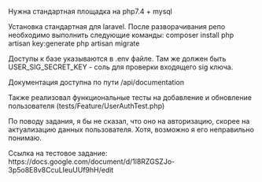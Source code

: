 <p>
Нужна стандартная площадка на php7.4 + mysql
</p>
<p>
Установка стандартная для laravel. После разворачивания репо необходимо выполнить следующие команды:
composer install
php artisan key:generate
php artisan migrate
</p>
<p>
Доступы к базе указываются в .env файле.
Там же должен быть USER_SIG_SECRET_KEY - соль для проверки входящего sig ключа.
</p>
<p>
Документация доступна по пути /api/documentation
</p>
<p>
Также реализовал функциональные тесты на добавление и обновление пользователя (tests/Feature/UserAuthTest.php)
</p>
<p>
По поводу задания, я бы не сказал, что оно на авторизацию, скорее на актуализацию данных пользователя.
Хотя, возможно я его неправильно понимаю.
</p>
<p>
Ссылка на тестовое задание: https://docs.google.com/document/d/1l8RZGSZJo-3p5o8E8v8CcuLIeuUUf9hH/edit
</p>